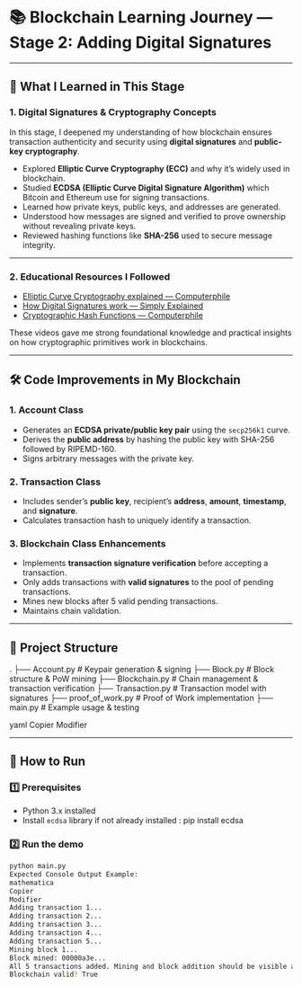 # 📚 Blockchain Learning Journey — Stage 2: Adding Digital Signatures

---

## 📖 What I Learned in This Stage

### 1. Digital Signatures & Cryptography Concepts
In this stage, I deepened my understanding of how blockchain ensures transaction authenticity and security using **digital signatures** and **public-key cryptography**.

- Explored **Elliptic Curve Cryptography (ECC)** and why it’s widely used in blockchain.
- Studied **ECDSA (Elliptic Curve Digital Signature Algorithm)** which Bitcoin and Ethereum use for signing transactions.
- Learned how private keys, public keys, and addresses are generated.
- Understood how messages are signed and verified to prove ownership without revealing private keys.
- Reviewed hashing functions like **SHA-256** used to secure message integrity.

---

### 2. Educational Resources I Followed
- [Elliptic Curve Cryptography explained — Computerphile](https://www.youtube.com/watch?v=Um1cYXxkOuo)
- [How Digital Signatures work — Simply Explained](https://www.youtube.com/watch?v=f9eitAS1nsY)
- [Cryptographic Hash Functions — Computerphile](https://www.youtube.com/watch?v=dCvB-mhkT0w)

These videos gave me strong foundational knowledge and practical insights on how cryptographic primitives work in blockchains.

---

## 🛠 Code Improvements in My Blockchain

### 1. Account Class
- Generates an **ECDSA private/public key pair** using the `secp256k1` curve.
- Derives the **public address** by hashing the public key with SHA-256 followed by RIPEMD-160.
- Signs arbitrary messages with the private key.

### 2. Transaction Class
- Includes sender’s **public key**, recipient’s **address**, **amount**, **timestamp**, and **signature**.
- Calculates transaction hash to uniquely identify a transaction.

### 3. Blockchain Class Enhancements
- Implements **transaction signature verification** before accepting a transaction.
- Only adds transactions with **valid signatures** to the pool of pending transactions.
- Mines new blocks after 5 valid pending transactions.
- Maintains chain validation.

---

## 📂 Project Structure

.
├── Account.py # Keypair generation & signing
├── Block.py # Block structure & PoW mining
├── Blockchain.py # Chain management & transaction verification
├── Transaction.py # Transaction model with signatures
├── proof_of_work.py # Proof of Work implementation
├── main.py # Example usage & testing

yaml
Copier
Modifier

---
## 🚀 How to Run

### 1️⃣ Prerequisites
- Python 3.x installed
- Install `ecdsa` library if not already installed  : pip install ecdsa

### 2️⃣ Run the demo
```bash
python main.py
Expected Console Output Example:
mathematica
Copier
Modifier
Adding transaction 1...
Adding transaction 2...
Adding transaction 3...
Adding transaction 4...
Adding transaction 5...
Mining block 1...
Block mined: 00000a3e...
All 5 transactions added. Mining and block addition should be visible above.
Blockchain valid? True
